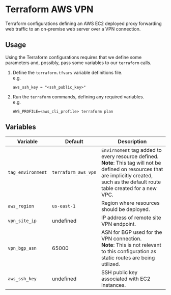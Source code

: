 Terraform AWS VPN
===============

Terraform configurations defining an AWS EC2 deployed proxy forwarding web traffic to an on-premise web server over a VPN connection.

Usage
---------------

Using the Terraform configurations requires that we define some parameters and, possibly, pass some variables to our `terraform` calls.

1.  Define the `terraform.tfvars` variable definitions file.<br>
    e.g.
    ```
    aws_ssh_key = "<ssh_public_key>"
    ```
1.  Run the `terraform` commands, defining any required variables.<br>
    e.g.
    ```
    AWS_PROFILE=<aws_cli_profile> terraform plan
    ```

Variables
--------------

| Variable | Default | Description |
| -------- | ------- | ----------- |
| `tag_environment` | `terraform_aws_vpn` | `Envirnoment` tag added to every resource defined.<br>**Note**: This tag will not be defined on resources that are implicitly created, such as the default route table created for a new VPC. |
| `aws_region` | `us-east-1` | Region where resources should be deployed. |
| `vpn_site_ip` | undefined | IP address of remote site VPN endpoint. |
| `vpn_bgp_asn` | 65000 | ASN for BGP used for the VPN connection.<br>**Note**: This is not relevant to this configuration as static routes are being utilized. |
| `aws_ssh_key` | undefined | SSH public key associated with EC2 instances. |
